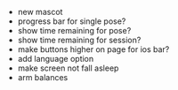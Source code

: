 - new mascot
- progress bar for single pose?
- show time remaining for pose?
- show time remaining for session?
- make buttons higher on page for ios bar?
- add language option
- make screen not fall asleep
- arm balances